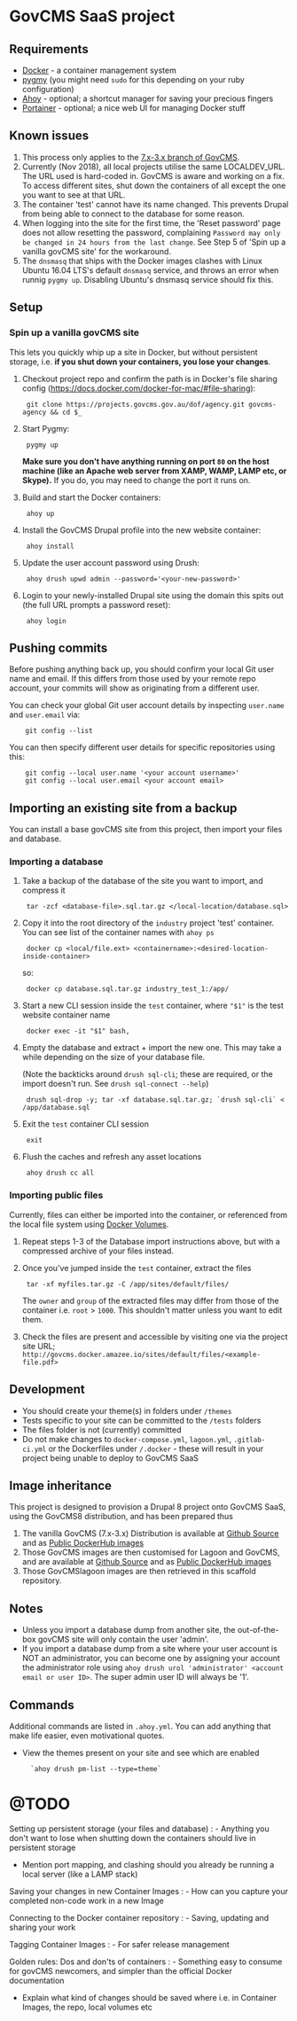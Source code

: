 # GovCMS SaaS project

## Requirements

* [Docker](https://docs.docker.com/install/) - a container management system
* [pygmy](https://docs.amazee.io/local_docker_development/pygmy.html#installation) (you might need `sudo` for this depending on your ruby configuration)
* [Ahoy](http://ahoy-cli.readthedocs.io/en/latest/#installation) - optional; a shortcut manager for saving your precious fingers
* [Portainer](https://portainer.io/install.html) - optional; a nice web UI for managing Docker stuff


## Known issues

1. This process only applies to the [7.x-3.x branch of GovCMS](https://github.com/govCMS/govcms/tree/7.x-3.x).
2. Currently (Nov 2018), all local projects utilise the same LOCALDEV_URL. The URL used is hard-coded in. GovCMS is aware and working on a fix. To access different sites, shut down the containers of all except the one you want to see at that URL.
3. The container 'test' cannot have its name changed. This prevents Drupal from being able to connect to the database for some reason.
4. When logging into the site for the first time, the 'Reset password' page does not allow resetting the password, complaining  `Password may only be changed in 24 hours from the last change`. See Step 5 of 'Spin up a vanilla govCMS site' for the workaround. 
5. The `dnsmasq` that ships with the Docker images clashes with Linux Ubuntu 16.04 LTS's default `dnsmasq` service, and throws an error when runnig `pygmy up`. Disabling Ubuntu's dnsmasq service should fix this. 

## Setup


### Spin up a vanilla govCMS site

This lets you quickly whip up a site in Docker, but without persistent storage, i.e. **if you shut down your containers, you lose your changes**. 

1. Checkout project repo and confirm the path is in Docker's file sharing config (https://docs.docker.com/docker-for-mac/#file-sharing):

        git clone https://projects.govcms.gov.au/dof/agency.git govcms-agency && cd $_
  
2. Start Pygmy: 

        pygmy up

    **Make sure you don't have anything running on port `80` on the host machine (like an Apache web server from XAMP, WAMP, LAMP etc, or Skype).** If you do, you may need to change the port it runs on.

3. Build and start the Docker containers:

        ahoy up

4. Install the GovCMS Drupal profile into the new website container:

        ahoy install

5. Update the user account password using Drush:

        ahoy drush upwd admin --password='<your-new-password>'

6. Login to your newly-installed Drupal site using the domain this spits out (the full URL prompts a password reset):

        ahoy login



## Pushing commits

Before pushing anything back up, you should confirm your local Git user name and email. If this differs from those used by your remote repo account, your commits will show as originating from a different user. 

You can check your global Git user account details by inspecting `user.name` and `user.email` via:
    
        git config --list

You can then specify different user details for specific repositories using this:

        git config --local user.name '<your account username>'
        git config --local user.email <your account email>



## Importing an existing site from a backup

You can install a base govCMS site from this project, then import your files and database.



### Importing a database

1. Take a backup of the database of the site you want to import, and compress it

        tar -zcf <database-file>.sql.tar.gz </local-location/database.sql>

2. Copy it into the root directory of the `industry` project 'test' container. You can see  list of the container names with `ahoy ps`

        docker cp <local/file.ext> <containername>:<desired-location-inside-container>

    so:

        docker cp database.sql.tar.gz industry_test_1:/app/

3. Start a new CLI session inside the `test` container, where `"$1"` is the test website container name

        docker exec -it "$1" bash,

4. Empty the database and extract + import the new one. This may take a while depending on the size of your database file.

    (Note the backticks around `drush sql-cli`; these are required, or the import doesn't run. See `drush sql-connect --help`)

        drush sql-drop -y; tar -xf database.sql.tar.gz; `drush sql-cli` < /app/database.sql

5. Exit the `test` container CLI session

        exit

6. Flush the caches and refresh any asset locations

        ahoy drush cc all



### Importing public files

Currently, files can either be imported into the container, or referenced from the local file system using [Docker Volumes](https://docs.docker.com/storage/volumes/). 

1. Repeat steps 1-3 of the Database import instructions above, but with a compressed archive of your files instead.
2. Once you've jumped inside the `test` container, extract the files

        tar -xf myfiles.tar.gz -C /app/sites/default/files/

    The `owner` and `group` of the extracted files may differ from those of the container i.e. `root` > `1000`. This shouldn't matter unless you want to edit them. 

3. Check the files are present and accessible by visiting one via the project site URL; `http://govcms.docker.amazee.io/sites/default/files/<example-file.pdf>`




## Development

* You should create your theme(s) in folders under `/themes`
* Tests specific to your site can be committed to the `/tests` folders
* The files folder is not (currently) committed
* Do not make changes to `docker-compose.yml`, `lagoon.yml`, `.gitlab-ci.yml` or the Dockerfiles under `/.docker` - these will result in your project being unable to deploy to GovCMS SaaS



## Image inheritance

This project is designed to provision a Drupal 8 project onto GovCMS SaaS, using the GovCMS8 distribution, and has been prepared thus

1. The vanilla GovCMS (7.x-3.x) Distribution is available at [Github Source](https://github.com/govcms/govcms) and as [Public DockerHub images](https://hub.docker.com/r/govcms)
2. Those GovCMS images are then customised for Lagoon and GovCMS, and are available at [Github Source](https://github.com/govcms/govcmslagoon) and as [Public DockerHub images](https://hub.docker.com/r/govcmslagoon)
3. Those GovCMSlagoon images are then retrieved in this scaffold repository.


## Notes 
- Unless you import a database dump from another site, the out-of-the-box govCMS site will only contain the user 'admin'.
- If you import a database dump from a site where your user account is NOT an administrator, you can become one by assigning your account the administrator role using `ahoy drush urol 'administrator' <account email or user ID>`. The super admin user ID will always be '1'.


## Commands

Additional commands are listed in `.ahoy.yml`. You can add anything that make life easier, even motivational quotes.

* View the themes present on your site and see which are enabled
 
        `ahoy drush pm-list --type=theme`


# @TODO

Setting up persistent storage (your files and database)
:   - Anything you don't want to lose when shutting down the containers should live in persistent storage
   - Mention port mapping, and clashing should you already be running a local server (like a LAMP stack)

Saving your changes in new Container Images
:   - How can you capture your completed non-code work in a new Image

Connecting to the Docker container repository
:   - Saving, updating and sharing your work

Tagging Container Images
:   - For safer release management

Golden rules: Dos and don'ts of containers
:   - Something easy to consume for govCMS newcomers, and simpler than the official Docker documentation
   - Explain what kind of changes should be saved where i.e. in Container Images, the repo, local volumes etc